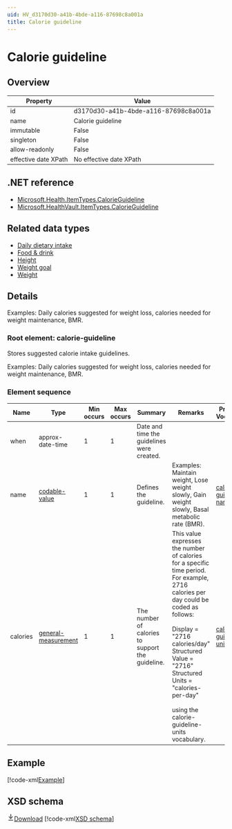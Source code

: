 ```yaml
---
uid: HV_d3170d30-a41b-4bde-a116-87698c8a001a
title: Calorie guideline
---
```


# Calorie guideline

## Overview

Property|Value
---|---
id|d3170d30-a41b-4bde-a116-87698c8a001a
name|Calorie guideline
immutable|False
singleton|False
allow-readonly|False
effective date XPath|No effective date XPath

## .NET reference
- [Microsoft.Health.ItemTypes.CalorieGuideline](https://docs.microsoft.com/dotnet/api/microsoft.health.itemtypes.calorieguideline)
- [Microsoft.HealthVault.ItemTypes.CalorieGuideline](https://docs.microsoft.com/dotnet/api/microsoft.healthvault.itemtypes.calorieguideline)

## Related data types

- [Daily dietary intake](xref:HV_9c29c6b9-f40e-44ff-b24e-fba6f3074638)
- [Food & drink](xref:HV_089646a6-7e25-4495-ad15-3e28d4c1a71d)
- [Height](xref:HV_40750a6a-89b2-455c-bd8d-b420a4cb500b)
- [Weight goal](xref:HV_b7925180-d69e-48fa-ae1d-cb3748ca170e)
- [Weight](xref:HV_3d34d87e-7fc1-4153-800f-f56592cb0d17)

## Details
Examples: Daily calories suggested for weight loss, calories needed for weight maintenance, BMR.

<a name='calorie-guideline'></a>

### Root element: calorie-guideline

Stores suggested calorie intake guidelines.

Examples: Daily calories suggested for weight loss, calories needed for weight maintenance, BMR.

### Element sequence

Name|Type|Min occurs|Max occurs|Summary|Remarks|Preferred Vocabulary
---|---|---|---|---|---|---
when|approx-date-time|1|1|Date and time the guidelines were created.||
name|[codable-value](xref:HV_3e730686-781f-4616-aa0d-817bba8eb141#codable-value)|1|1|Defines the guideline.|Examples: Maintain weight, Lose weight slowly, Gain weight slowly, Basal metabolic rate (BMR).|[calorie-guideline-names](xref:HV_1316425f-565b-43ee-9b67-55a11c6a0ec0)
calories|[general-measurement](xref:HV_3e730686-781f-4616-aa0d-817bba8eb141#general-measurement)|1|1|The number of calories to support the guideline.|This value expresses the number of calories for a specific time period. <br /> For example, 2716 calories per day could be coded as follows: <br /><br /> Display = "2716 calories/day" <br /> Structured Value = "2716" <br /> Structured Units = "calories-per-day" <br /><br /> using the calorie-guideline-units vocabulary.|[calorie-guideline-units](xref:HV_5ecab77d-971e-4859-bf63-49098dd35020)

## Example
[!code-xml[Example](sample-xml/d3170d30-a41b-4bde-a116-87698c8a001a.xml)]

## XSD schema
[![Download](/healthvault/images/download.png)Download](xsd/calorie-guideline.xsd)
[!code-xml[XSD schema](xsd/calorie-guideline.xsd)]
